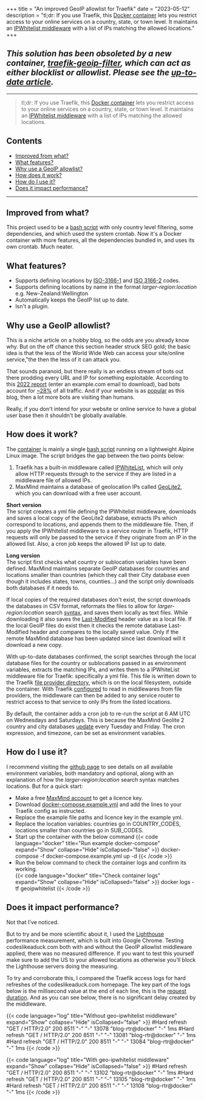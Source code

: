 +++
title = "An improved GeoIP allowlist for Traefik"
date = "2023-05-12"
description = "tl;dr: If you use Traefik, this [Docker container](https://github.com/mpdcampbell/traefik-geo-ipwhitelist) lets you restrict access to your online services on a country, state, or town level. It maintains an [IPWhitelist middleware](https://doc.traefik.io/traefik/middlewares/http/ipwhitelist/) with a list of IPs matching the allowed locations."
+++

## _This solution has been obsoleted by a new container, [traefik-geoip-filter](https://github.com/mpdcampbell/traefik-geoip-filter), which can act as either blocklist or allowlist. Please see the [up-to-date article](https://www.codeslikeaduck.com/posts/geoipfilter/)._
----

> tl;dr: If you use Traefik, this [Docker container](https://github.com/mpdcampbell/traefik-geo-ipwhitelist) lets you restrict access to your online services on a country, state, or town level. It maintains an [IPWhitelist middleware](https://doc.traefik.io/traefik/middlewares/http/ipwhitelist/) with a list of IPs matching the allowed locations.

## Contents
- [Improved from what?](#improved-from-what)
- [What features?](#what-features)
- [Why use a GeoIP allowlist?](#why-use-a-geoip-allowlist)
- [How does it work?](#how-does-it-work)
- [How do I use it?](#how-do-i-use-it)
- [Does it impact performance?](#does-it-impact-performance)
---

## Improved from what?
This project used to be a [bash script](https://www.codeslikeaduck.com/posts/geoipwhitelistscript/) with only country level filtering, some dependencies, and which used the system crontab. Now it's a Docker container with more features, all the dependencies bundled in, and uses its own crontab. Much neater.

## What features?
- Supports defining locations by [ISO-3166-1](https://en.wikipedia.org/wiki/ISO_3166-1_alpha-2#Officially_assigned_code_elements) and [ISO 3166-2](https://en.wikipedia.org/wiki/ISO_3166-2#Current_codes) codes.
- Supports defining locations by name in the format _larger-region_:_location_  
e.g. New-Zealand:Wellington 
- Automatically keeps the GeoIP list up to date.
- Isn't a plugin. 

## Why use a GeoIP allowlist?

This is a niche article on a hobby blog, so the odds are you already know why. But on the off chance this section header struck SEO gold; the basic idea is that the less of the World Wide Web can access your site/online service,"the then the less of it can attack you. 

That sounds paranoid, but there really is an endless stream of bots out there prodding every URL and IP for something exploitable. According to this [2022 report](https://www.imperva.com/resources/resource-library/reports/bad-bot-report/) (enter an example.com email to download), bad bots account for [~28%](https://xkcd.com/632/) of all traffic. And if your website is as [popular](https://umami.codeslikeaduck.com/share/Ljt3LRkD/codeslikeaduck) as this blog, then a lot more bots are visiting than humans. 

Really, if you don't intend for your website or online service to have a global user base then it shouldn't be globally available.

## How does it work?

The [container](https://github.com/mpdcampbell/traefik-geo-ipwhitelist/blob/main/Dockerfile) is mainly a single [bash script](https://github.com/mpdcampbell/traefik-geo-ipwhitelist/blob/main/geo-ipwhitelist.sh) running on a lightweight Alpine Linux image. The script bridges the gap between the two points below:

1. Traefik has a built-in middleware called [IPWhiteList](https://doc.traefik.io/traefik/middlewares/http/ipwhitelist/), which will only allow HTTP requests through to the service if they are listed in a middleware file of allowed IPs. 
2. MaxMind maintains a database of geolocation IPs called [GeoLite2](https://dev.maxmind.com/geoip/geolite2-free-geolocation-data), which you can download with a free user account.

**Short version**  
The script creates a yml file defining the IPWhitelist middleware, downloads and saves a local copy of the GeoLite2 database, extracts IPs which correspond to locations, and appends them to the middleware file. Then, if you apply the IPWhitelist middleware to a service router in Traefik, HTTP requests will only be passed to the service if they originate from an IP in the allowed list. Also, a cron job keeps the allowed IP list up to date.

**Long version**  
The script first checks what country or sublocation variables have been defined. MaxMind maintains separate GeoIP databases for countries and locations smaller than countries (which they call their City database even though it includes states, towns, counties...) and the script only downloads both databases if it needs to. 

If local copies of the required databases don't exist, the script downloads the databases in CSV format, reformats the files to allow for _larger-region_:_location_ search [syntax](https://github.com/mpdcampbell/traefik-geo-ipwhitelist/tree/main#sub_codes), and saves them locally as text files. While downloading it also saves the [Last-Modified](https://developer.mozilla.org/en-US/docs/Web/HTTP/Headers/Last-Modified) header value as a local file. If the local GeoIP files do exist then it checks the remote database Last-Modified header and compares to the locally saved value. Only if the remote MaxMind database has been updated since last download will it download a new copy.

With up-to-date databases confirmed, the script searches through the local database files for the country or sublocations passed in as environment variables, extracts the matching IPs, and writes them to a IPWhiteList middleware file for Traefik: specifically a yml file. This file is written down to the Traefik [file provider directory](https://doc.traefik.io/traefik/providers/file/), which is on the local filesystem, outside the container. With Traefik [configured](https://doc.traefik.io/traefik/providers/file/#configuration-examples) to read in middlewares from file providers, the middleware can then be added to any service router to restrict access to that service to only IPs from the listed locations.

By default, the container adds a cron job to re-run the script at 6 AM UTC on Wednesdays and Saturdays. This is because the MaxMind Geolite 2 country and city databases [update](https://support.maxmind.com/hc/en-us/articles/4408216129947) every Tuesday and Friday. The cron expression, and timezone, can be set as environment variables. 

## How do I use it?
I recommend visiting the [github page](https://github.com/mpdcampbell/traefik-geo-ipwhitelist) to see details on all available environment variables, both mandatory and optional, along with an explanation of how the _larger-region_:_location_ search syntax matches locations. But for a quick start:  

- Make a free [MaxMind account](https://www.maxmind.com/en/geolite2/signup) to get a licence key.  
- Download [docker-compose.example.yml](https://github.com/mpdcampbell/traefik-geo-ipwhitelist/blob/main/docker-compose.example.yml) and add the lines to your Traefik config as instructed.  
- Replace the example file paths and licence key in the example yml.  
- Replace the location variables: countries go in COUNTRY_CODES, locations smaller than countries go in SUB_CODES.  
- Start up the container with the below command
{{< code language="docker" title="Run example docker-compose" expand="Show" collapse="Hide" isCollapsed="false" >}}
docker-compose -f docker-compose.example.yml up -d
{{< /code >}}
- Run the below command to check the container logs and confirm its working.  
{{< code language="docker" title="Check container logs" expand="Show" collapse="Hide" isCollapsed="false" >}}
docker logs -tf geoipwhitelist
{{< /code >}}

## Does it impact performance?
Not that I've noticed.

But to try and be more scientific about it, I used the [Lighthouse](https://developer.chrome.com/docs/lighthouse/) performance measurement, which is built into Google Chrome. Testing codeslikeaduck.com both with and without the GeoIP allowlist middleware applied, there was no measured difference. If you want to test this yourself make sure to add the US to your allowed locations as otherwise you'll block the Lighthouse servers doing the measuring.

To try and corroborate this, I compared the Traefik access logs for hard refreshes of the codeslikeaduck.com homepage. The key part of the logs below is the millisecond value at the end of each line, this is the [request duration](https://doc.traefik.io/traefik/observability/access-logs/#filtering). And as you can see below, there is no significant delay created by the middleware.

{{< code language="log" title="Without geo-ipwhitelist middleware" expand="Show" collapse="Hide" isCollapsed="false" >}}
#Hard refresh
"GET / HTTP/2.0" 200 8511 "-" "-" 13078 "blog-rtr@docker" "-" 1ms
#Hard refresh
"GET / HTTP/2.0" 200 8511 "-" "-" 13081 "blog-rtr@docker" "-" 1ms
#Hard refresh
"GET / HTTP/2.0" 200 8511 "-" "-" 13084 "blog-rtr@docker" "-" 1ms
{{< /code >}}

{{< code language="log" title="With geo-ipwhitelist middleware" expand="Show" collapse="Hide" isCollapsed="false" >}}
#Hard refresh
"GET / HTTP/2.0" 200 8511 "-" "-" 13102 "blog-rtr@docker" "-" 1ms
#Hard refresh
"GET / HTTP/2.0" 200 8511 "-" "-" 13105 "blog-rtr@docker" "-" 1ms
#Hard refresh
"GET / HTTP/2.0" 200 8511 "-" "-" 13108 "blog-rtr@docker" "-" 1ms
{{< /code >}}